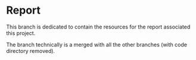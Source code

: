 # Report 
This branch is dedicated to contain the resources for the report associated this project.

The branch technically is a merged with all the other branches (with code directory removed).

